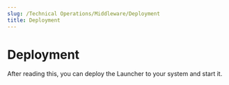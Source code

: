 ```yaml
---
slug: /Technical Operations/Middleware/Deployment
title: Deployment
---
```

# Deployment

After reading this, you can deploy the Launcher to your system and start it.
